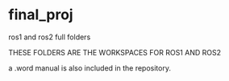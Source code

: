 # final_proj
ros1 and ros2 full folders 



THESE FOLDERS ARE THE WORKSPACES FOR ROS1 AND ROS2

a .word manual is also included in the repository.
